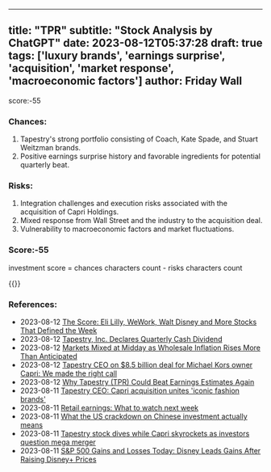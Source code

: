 
---
title: "TPR"
subtitle: "Stock Analysis by ChatGPT"
date: 2023-08-12T05:37:28
draft: true
tags: ['luxury brands', 'earnings surprise', 'acquisition', 'market response', 'macroeconomic factors']
author: Friday Wall
---

score:-55
### Chances:
1. Tapestry's strong portfolio consisting of Coach, Kate Spade, and Stuart Weitzman brands.
2. Positive earnings surprise history and favorable ingredients for potential quarterly beat.
### Risks:
1. Integration challenges and execution risks associated with the acquisition of Capri Holdings.
2. Mixed response from Wall Street and the industry to the acquisition deal.
3. Vulnerability to macroeconomic factors and market fluctuations.
### Score:-55
investment score = chances characters count - risks characters count

{{<tradingview symbol="NYSE:TPR">}}
### References:
- 2023-08-12 [The Score: Eli Lilly, WeWork, Walt Disney and More Stocks That Defined the Week](https://finance.yahoo.com/m/80aae587-e216-3e03-9ef7-007a8209be17/the-score%3A-eli-lilly%2C-wework%2C.html?.tsrc=rss)
- 2023-08-12 [Tapestry, Inc. Declares Quarterly Cash Dividend](https://finance.yahoo.com/news/tapestry-inc-declares-quarterly-cash-212500023.html?.tsrc=rss)
- 2023-08-12 [Markets Mixed at Midday as Wholesale Inflation Rises More Than Anticipated](https://finance.yahoo.com/m/5ad2b66b-50ba-3ff9-bfe7-8cfcbbbe713c/markets-mixed-at-midday-as.html?.tsrc=rss)
- 2023-08-12 [Tapestry CEO on $8.5 billion deal for Michael Kors owner Capri: We made the right call](https://finance.yahoo.com/news/tapestry-ceo-on-85-billion-deal-for-michael-kors-owner-capri-we-made-the-right-call-164114423.html?.tsrc=rss)
- 2023-08-12 [Why Tapestry (TPR) Could Beat Earnings Estimates Again](https://finance.yahoo.com/news/why-tapestry-tpr-could-beat-161007538.html?.tsrc=rss)
- 2023-08-11 [Tapestry CEO: Capri acquisition unites 'iconic fashion brands'](https://finance.yahoo.com/video/tapestry-ceo-capri-acquisition-unites-151302119.html?.tsrc=rss)
- 2023-08-11 [Retail earnings: What to watch next week](https://finance.yahoo.com/video/retail-earnings-watch-next-week-142159367.html?.tsrc=rss)
- 2023-08-11 [What the US crackdown on Chinese investment actually means](https://finance.yahoo.com/m/c10e2338-d785-3e44-8c68-53fe4d768ba7/what-the-us-crackdown-on.html?.tsrc=rss)
- 2023-08-11 [Tapestry stock dives while Capri skyrockets as investors question mega merger](https://finance.yahoo.com/news/tapestry-stock-dives-while-capri-skyrockets-as-investors-question-mega-merger-210638837.html?.tsrc=rss)
- 2023-08-11 [S&P 500 Gains and Losses Today: Disney Leads Gains After Raising Disney+ Prices](https://finance.yahoo.com/m/3dd98b62-2df7-33b0-923d-f23613d4c277/s%26p-500-gains-and-losses.html?.tsrc=rss)


                